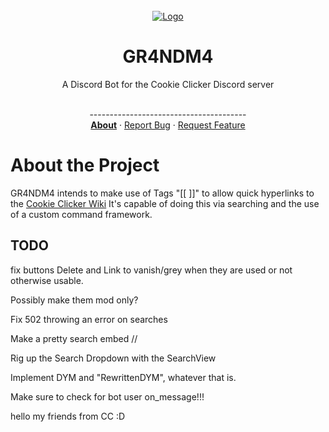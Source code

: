 
<!-- PROJECT LOGO -->
<br />
<div align="center">
  <a href="https://github.com/SneetSnart420/GR4NDM4">
    <img src="https://i.imgur.com/U3Nyus7.gif)" alt="Logo">
  </a>
<h1 align="center">GR4NDM4</h1>
  <p>
    A Discord Bot for the Cookie Clicker Discord server
  </p>
    <br />
    ---------------------------------------
    <br />
    <a href="#about-the-project"><strong>About</strong></a>
    ·
    <a href="https://github.com/SneetSnart420/GR4NDM4/issues">Report Bug</a>
    ·
    <a href="https://github.com/SneetSnart420/GR4NDM4/issues">Request Feature</a>
</div>


# About the Project

GR4NDM4 intends to make use of Tags "[[ ]]" to allow quick hyperlinks to the [Cookie Clicker Wiki](https://cookieclicker.wiki.gg/)
It's capable of doing this via searching and the use of a custom command framework.

## TODO


fix buttons Delete and Link to vanish/grey when they are used or not otherwise usable. 

Possibly make them mod only? 

Fix 502 throwing an error on searches 

Make a pretty search embed // 

Rig up the Search Dropdown with the SearchView 

Implement DYM and "RewrittenDYM", whatever that is.

Make sure to check for bot user on_message!!! 

hello my friends from CC :D 
